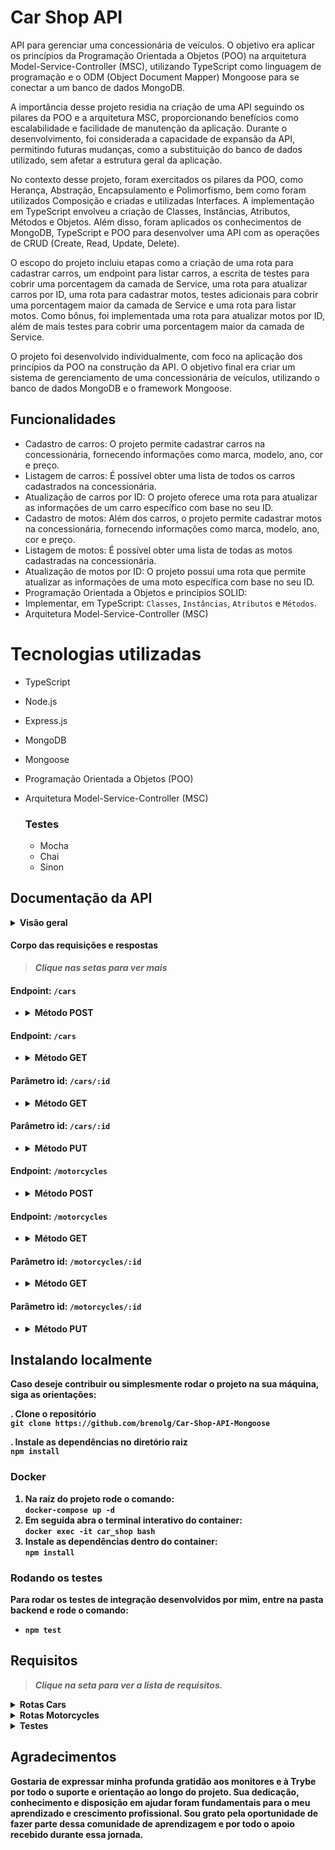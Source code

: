 # Car Shop API 

API para gerenciar uma concessionária de veículos. O objetivo era aplicar os princípios da Programação Orientada a Objetos (POO) na arquitetura Model-Service-Controller (MSC), utilizando TypeScript como linguagem de programação e o ODM (Object Document Mapper) Mongoose para se conectar a um banco de dados MongoDB.

A importância desse projeto residia na criação de uma API seguindo os pilares da POO e a arquitetura MSC, proporcionando benefícios como escalabilidade e facilidade de manutenção da aplicação. Durante o desenvolvimento, foi considerada a capacidade de expansão da API, permitindo futuras mudanças, como a substituição do banco de dados utilizado, sem afetar a estrutura geral da aplicação.

No contexto desse projeto, foram exercitados os pilares da POO, como Herança, Abstração, Encapsulamento e Polimorfismo, bem como foram utilizados Composição e criadas e utilizadas Interfaces. A implementação em TypeScript envolveu a criação de Classes, Instâncias, Atributos, Métodos e Objetos. Além disso, foram aplicados os conhecimentos de MongoDB, TypeScript e POO para desenvolver uma API com as operações de CRUD (Create, Read, Update, Delete).

O escopo do projeto incluiu etapas como a criação de uma rota para cadastrar carros, um endpoint para listar carros, a escrita de testes para cobrir uma porcentagem da camada de Service, uma rota para atualizar carros por ID, uma rota para cadastrar motos, testes adicionais para cobrir uma porcentagem maior da camada de Service e uma rota para listar motos. Como bônus, foi implementada uma rota para atualizar motos por ID, além de mais testes para cobrir uma porcentagem maior da camada de Service.

O projeto foi desenvolvido individualmente, com foco na aplicação dos princípios da POO na construção da API. O objetivo final era criar um sistema de gerenciamento de uma concessionária de veículos, utilizando o banco de dados MongoDB e o framework Mongoose.

## Funcionalidades

- Cadastro de carros: O projeto permite cadastrar carros na concessionária, fornecendo informações como marca, modelo, ano, cor e preço.
- Listagem de carros: É possível obter uma lista de todos os carros cadastrados na concessionária.
- Atualização de carros por ID: O projeto oferece uma rota para atualizar as informações de um carro específico com base no seu ID.
- Cadastro de motos: Além dos carros, o projeto permite cadastrar motos na concessionária, fornecendo informações como marca, modelo, ano, cor e preço.
- Listagem de motos: É possível obter uma lista de todas as motos cadastradas na concessionária.
- Atualização de motos por ID: O projeto possui uma rota que permite atualizar as informações de uma moto específica com base no seu ID.
- Programação Orientada a Objetos e princípios SOLID:
- Implementar, em TypeScript: `Classes`, `Instâncias`, `Atributos` e `Métodos`.
- Arquitetura Model-Service-Controller (MSC)

# Tecnologias utilizadas


- TypeScript
- Node.js
- Express.js
- MongoDB
- Mongoose
- Programação Orientada a Objetos (POO)
- Arquitetura Model-Service-Controller (MSC)

  ### **Testes**
    - Mocha
    - Chai
    - Sinon

## Documentação da API

<details close>
      <summary><strong> Visão geral</summary>

| Endpoint     | Método HTTP | Descrição               | 
| :----------- | :---------- | :---------------------- |
| `/cars`|  POST        |  Cadastra um novo carro|
| `/cars`| GET         | Retorna todos os carros |
| `/cars/:id`| GET         | Retorna o carro especificado no id|
| `/cars/:id`| PUT         |  Atualiza um carro especificado no id|
| `/motorcycles`| POST        | Cadastra uma nova moto|
| `/motorcycles`| GET         |  Retorna todas as motos  |
| `/motorcycles/:id`| GET         | Retorna a moto especificado no id|
| `/motorcycles/:id` | PUT         | Atualiza uma moto especificada no id|

</details>

#### **Corpo das requisições e respostas**  
> *Clique nas setas para ver mais*  

#### **Endpoint:** `/cars`
- <details><summary> Método POST</summary>  
  Respostas 
  
    - O corpo da requisição e resposta deve seguir o formato abaixo com excessão do id que é gerado apenas na resposta:
    - Status: 201 Created
  
    ```json
      {
        "id": "634852326b35b59438fbea2f",
        "model": "Marea",
        "year": 1992,
        "color": "Red",
        "status": true,
        "buyValue": 12.000,
        "doorsQty": 2,
        "seatsQty": 5
      }
    ```
</details>

#### **Endpoint:** `/cars`
- <details><summary>Método GET</summary>

  Respostas  
    - Status: 200 OK
      ```json
        [
          {
            "id": "634852326b35b59438fbea2f",
            "model": "Marea",
            "year": 2002,
            "color": "Black",
            "status": true,
            "buyValue": 15.99,
            "doorsQty": 4,
            "seatsQty": 5
          },
          {
            "id": "634852326b35b59438fbea31",
            "model": "Tempra",
            "year": 1995,
            "color": "Black",
            "buyValue": 39,
            "doorsQty": 2,
            "seatsQty": 5
          }
        ]
      ```
</details>

#### **Parâmetro id:** `/cars/:id`
- <details> <summary>Método GET</summary>

  Respostas 
  - Status: 200 OK  
      ```json
        {
          "id": "634852326b35b59438fbea2f",
          "model": "Marea",
          "year": 2002,
          "color": "Black",
          "status": true,
          "buyValue": 15.99,
          "doorsQty": 4,
          "seatsQty": 5
        }
      ```
  - Status 404 Not Found Error
      ```json
        { "message": "Car not found" }
      ```

  - Status 422 Unprocessable
      ```json
        { "message": "Invalid mongo id" }
      ```
</details>

#### **Parâmetro id:** `/cars/:id`
- <details><summary>Método PUT</summary>

  Respostas 
  - Status: 200 OK  
      ```json
        {
          "id": "634852326b35b59438fbea2f",
          "model": "Marea",
          "year": 2002,
          "color": "Black",
          "status": true,
          "buyValue": 15.99,
          "doorsQty": 4,
          "seatsQty": 5
        }
      ```
  - Status 404 Not Found Error
      ```json
        { "message": "Car not found" }
      ```

  - Status 422 Unprocessable
      ```json
        { "message": "Invalid mongo id" }
      ```
</details>

#### **Endpoint:** `/motorcycles`
- <details><summary> Método POST</summary>  
  Respostas 
  
    - O corpo da requisição e resposta deve seguir o formato abaixo com excessão do id que é gerado apenas na resposta:
    - Status: 201 Created
  
    ```json
    {
      "model": "Honda Cb 600f Hornet",
      "year": 2005,
      "color": "Yellow",
      "status": true,
      "buyValue": 30.000,
      "category": "Street",
      "engineCapacity": 600
    }
    ```
</details>

#### **Endpoint:** `/motorcycles`
- <details><summary>Método GET</summary>

  Respostas  
    - Status: 200 OK
      ```json
        [
          {
            "id": "634852326b35b59438fbea2f",
            "model": "Honda Cb 600f Hornet",
            "year": 2005,
            "color": "Yellow",
            "status": true,
            "buyValue": 30.000,
            "category": "Street",
            "engineCapacity": 600
          },
          {
            "id": "634852326b35b59438fbea31",
            "model": "Honda Cbr 1000rr",
            "year": 2011,
            "color": "Orange",
            "status": true,
            "buyValue": 59.900,
            "category": "Street",
            "engineCapacity": 1000
          }
        ]
      ```
</details>

#### **Parâmetro id:** `/motorcycles/:id`
- <details> <summary>Método GET</summary>

  Respostas 
  - Status: 200 OK  
      ```json
        {
          "id": "634852326b35b59438fbea2f",
          "model": "Marea",
          "year": 2002,
          "color": "Black",
          "status": true,
          "buyValue": 15.99,
          "doorsQty": 4,
          "seatsQty": 5
        }
      ```
  - Status 404 Not Found Error
      ```json
        { "message": "Motorcycle not found" }
      ```

  - Status 422 Unprocessable
      ```json
        { "message": "Invalid mongo id" }
      ```
</details>

#### **Parâmetro id:** `/motorcycles/:id`
- <details><summary>Método PUT</summary>

  Respostas 
  - Status: 200 OK  
      ```json
        {
          "id": "634852326b35b59438fbea2f",
          "model": "Honda Cb 600f Hornet",
          "year": 2014,
          "color": "Red",
          "status": true,
          "buyValue": 45.000,
          "category": "Street",
          "engineCapacity": 600
        }
      ```
  - Status 404 Not Found Error
      ```json
        { "message": "Motorcycle not found" }
      ```

  - Status 422 Unprocessable
      ```json
        { "message": "Invalid mongo id" }
      ```
</details>



## Instalando localmente

Caso deseje contribuir ou simplesmente rodar o projeto na sua máquina, siga as orientações: 

. Clone o repositório   
  `git clone https://github.com/brenolg/Car-Shop-API-Mongoose`

. Instale as dependências no diretório raiz  
  `npm install`

### **Docker**
1. Na raíz do projeto rode o comando:  
  `docker-compose up -d`  
2. Em seguida abra o terminal interativo do container:  
  `docker exec -it car_shop bash`  
3. Instale as dependências dentro do container:  
  `npm install`

### **Rodando os testes**
Para rodar os testes de integração desenvolvidos por mim, entre na pasta backend e rode o comando:  
- `npm test`

## Requisitos
> *Clique na seta para ver a lista de requisitos.*

<details><summary><strong>Rotas Cars</strong></summary> 
<br/> 
01 - Endpoint /cars onde seja possível cadastrar um carro
   
<details><summary><strong>Detalhes</strong></summary> 
- O endpoint deve ser acessível através do caminho (`/cars`);

- Os carros cadastrados devem ser salvos na collection `cars` do banco de dados;

- Os nomes dos arquivos/classes/interfaces devem ser definidos em inglês e seguir a organização/padronização de diretórios e nomenclatura ensinadas na seção;

- Os nomes das classes devem possuir os mesmos nomes dos arquivos; (ex: `Pet.ts` ---> `export default class Pet { }`);

- Os atributos necessários para criar um carro estão na tabela:

| Atributos | Descrição |
| :-------: | :-------- |
| `id`   | _String_ contendo id do veículo |
| `model`   | _String_ contendo modelo do veículo |
| `year`    | _Number_ contendo ano de fabricação do veículo |
| `color`   | _String_ contendo cor principal do veículo |
| `status`  | _Booleano_ contendo status que define se um veículo pode ou não ser comprado _(este atributo deve ser opcional e se não passado, deve ser `false`)_ |
| `buyValue` | _Number_ contendo valor de compra do veículo |
| `doorsQty` | _Number_ contendo quantidade de portas de um carro |
| `seatsQty` | _Number_ contendo quantidade de assentos de um carro |

- O corpo da requisição poderá seguir o formato abaixo:

```json
{
  "model": "Marea",
  "year": 2002,
  "color": "Black",
  "status": true,
  "buyValue": 15.990,
  "doorsQty": 4,
  "seatsQty": 5
}
```

<details close>
  <summary>Os seguintes pontos serão avaliados</summary>

  - Será validado que existe uma *interface* de nome `ICar` que representa o contrato usado para cadastrar um carro;
  - Será validado que a *interface* contém os atributos especificados na tabela;
  - Será validado que existe uma *classe* de domínio com o nome `Car` que representa o objeto carro;
  - Será validado que a *classe* de domínio carro contém os atributos: `doorsQty` e `seatsQty` acessíveis apenas a própria classe;
  - Será validado que a *classe* de domínio carro contém os atributos restantes acessíveis a própria classe e suas subclasses;
  - Será validado que a instância da *classe* de domínio carro recebe como parâmetro um objeto do tipo `ICar`;
  - Será validado que é possível cadastrar um carro com sucesso;
    - Deve-se retornar um JSON com as seguintes chaves:
    ```json
      {
        "id": "6348513f34c397abcad040b2",
        "model": "Marea",
        "year": 2002,
        "color": "Black",
        "status": true,
        "buyValue": 15.990,
        "doorsQty": 4,
        "seatsQty": 5
      }
    ```

  <br>
</details>
</details>

<br/> 
02 - Endpoints para listar carros
   
<details><summary><strong>Detalhes</strong></summary> 
- O endpoint deve ser acessível através do caminho (`/cars`) e (`/cars/:id`);

- Os carros listados devem vir da collection `cars` do banco de dados;

- Através do caminho `/cars/:id`, apenas o carro com o `id` presente na URL deve ser retornado;

<details close>
  <summary>Os seguintes pontos foram avaliados</summary>

  - Será validado que é possível listar todos os carros;
    - Deve-se retornar um JSON com as seguintes chaves: 
      ```json
        [
          {
            "id": "634852326b35b59438fbea2f",
            "model": "Marea",
            "year": 2002,
            "color": "Black",
            "status": true,
            "buyValue": 15.99,
            "doorsQty": 4,
            "seatsQty": 5
          },
          {
            "id": "634852326b35b59438fbea31",
            "model": "Tempra",
            "year": 1995,
            "color": "Black",
            "buyValue": 39,
            "doorsQty": 2,
            "seatsQty": 5
          }
        ]
      ```
  - Será validado que não é possível listar um carro que não existe;
    - Deve-se retornar o `status 404` e um JSON com a seguinte mensagem: 
      ```json
        { "message": "Car not found" }
      ```
  - Será validado que não é possível listar um carro quando o formato do `id` esta inválido;
    - Deve-se retornar o `status 422` e um JSON com a seguinte mensagem: 
      ```json
        { "message": "Invalid mongo id" }
      ```
  - Será validado que é possível listar um carro específico com sucesso;
    - Deve-se retornar um JSON com as seguintes chaves: 
      ```json
        {
          "id": "634852326b35b59438fbea2f",
          "model": "Marea",
          "year": 2002,
          "color": "Black",
          "status": true,
          "buyValue": 15.99,
          "doorsQty": 4,
          "seatsQty": 5
        }
      ```
  <br>
</details>
</details>
<br/> 
03 -  Endpoint /cars/:id onde seja possível atualizar um carro por ID
   
<details><summary><strong>Detalhes</strong></summary> 
- O endpoint deve ser acessível através do caminho (`/cars`) e (`/cars/:id`);

- Os carros listados devem vir da collection `cars` do banco de dados;

- Através do caminho `/cars/:id`, apenas o carro com o `id` presente na URL deve ser retornado;

<details close>
  <summary>Os seguintes pontos foram avaliados</summary>

  - Será validado que é possível listar todos os carros;
    - Deve-se retornar um JSON com as seguintes chaves: 
      ```json
        [
          {
            "id": "634852326b35b59438fbea2f",
            "model": "Marea",
            "year": 2002,
            "color": "Black",
            "status": true,
            "buyValue": 15.99,
            "doorsQty": 4,
            "seatsQty": 5
          },
          {
            "id": "634852326b35b59438fbea31",
            "model": "Tempra",
            "year": 1995,
            "color": "Black",
            "buyValue": 39,
            "doorsQty": 2,
            "seatsQty": 5
          }
        ]
      ```
  - Será validado que não é possível listar um carro que não existe;
    - Deve-se retornar o `status 404` e um JSON com a seguinte mensagem: 
      ```json
        { "message": "Car not found" }
      ```
  - Será validado que não é possível listar um carro quando o formato do `id` esta inválido;
    - Deve-se retornar o `status 422` e um JSON com a seguinte mensagem: 
      ```json
        { "message": "Invalid mongo id" }
      ```
  - Será validado que é possível listar um carro específico com sucesso;
    - Deve-se retornar um JSON com as seguintes chaves: 
      ```json
        {
          "id": "634852326b35b59438fbea2f",
          "model": "Marea",
          "year": 2002,
          "color": "Black",
          "status": true,
          "buyValue": 15.99,
          "doorsQty": 4,
          "seatsQty": 5
        }
      ```
  <br>
</details>
</details>
</details>
</details>
</details>

<details><summary><strong>Rotas Motorcycles</strong></summary> 

<br/> 
01 - Rota /motorcycles onde seja possível cadastrar uma moto
   
<details><summary><strong>Detalhes</strong></summary> 
- O endpoint deve ser acessível através do caminho (`/motorcycles`);

- As motos cadastradas devem ser salvas na collection `motorcycles` do banco de dados;

- Os nomes dos arquivos/classes/interfaces devem ser definidos em inglês e seguir a organização/padronização de diretórios e nomenclatura ensinadas na seção;

- Os nomes das classes devem possuir os mesmos nomes dos arquivos; (ex: `Pet.ts` ---> `export default class Pet { }`);

- *Interface* e *classe de domínio* referentes a carro, obrigatoriamente devem ser refatorados;

- Os atributos necessários para criar uma moto estão na tabela:

| Atributos | Descrição |
| :-------: | :-------- |
| `id`   | _String_ contendo id do veículo |
| `model`   | _String_ contendo modelo do veículo |
| `year`    | _Number_ contendo ano de fabricação do veículo |
| `color`   | _String_ contendo cor principal do veículo |
| `status`  | _Booleano_ contendo status que define se um veículo pode ou não ser comprado _(este atributo deve ser opcional e se não passado, deve ser `false`)_ |
| `buyValue` | _Number_ contendo valor de compra do veículo |
| `category` | _String_ contendo categoria da moto _(opções: `Street`, `Custom` ou `Trail`)_ |
| `engineCapacity` | _Number_ contendo capacidade do motor |

- O corpo da requisição poderá seguir o formato abaixo:
```json
{
  "model": "Honda Cb 600f Hornet",
  "year": 2005,
  "color": "Yellow",
  "status": true,
  "buyValue": 30.000,
  "category": "Street",
  "engineCapacity": 600
}
```

<details close>
  <summary>Os seguintes pontos serão avaliados</summary>

  - Será validado que existe uma *interface* de nome `IMotorcycle` que representa o contrato usado para cadastrar uma moto;
  - Será validado que a *interface* contém os atributos especificados na tabela;
  - Será validado que existe uma *interface* de nome `IVehicle` e esta contém os atributos repetidos de carro e moto;
    - _Deve-se refatorar as `Interfaces` se necessário;_
  - Será validado que existe uma *classe* de domínio com o nome `Motorcycle` que representa o objeto moto;
  - Será validado que a *classe* de domínio moto contém os atributos: `category` e `engineCapacity` acessíveis apenas a própria classe;
  - Será validado que a *classe* de domínio moto contém os atributos restantes acessíveis a própria classe e suas subclasses;
  - Será validado que a instância da *classe* de domínio moto recebe como parâmetro um objeto do tipo `IMotorcycle`;
  - Será validado que existe uma *classe* de domínio com o nome `Vehicle` e esta contém os atributos repetidos de carro e moto;
    - _Deve-se refatorar as `Domains` se necessário;_
  - Será validado que a *classe* de domínio veiculo contém os atributos acessíveis a própria classe e suas subclasses;
  - Será validado que existe uma *classe* de nome `AbstractODM` que representa o modelo de comunicação com o banco e ela serve como abstração para as demais;
    - _Deve-se refatorar as `Models` se necessário;_
  - Será validado que é possível cadastrar uma moto com sucesso;
    - Deve-se retornar um JSON com as seguintes chaves:
    ```json
      {
        "id": "6348513f34c397abcad040b2",
        "model": "Honda Cb 600f Hornet",
        "year": 2005,
        "color": "Yellow",
        "status": true,
        "buyValue": 30.000,
        "category": "Street",
        "engineCapacity": 600
      }
    ```

  <br>
</details>
</details>

<br/> 
02 - Rotas /motorcycles onde seja possível listar motos
   
<details><summary><strong>Detalhes</strong></summary> 
- O endpoint deve ser acessível através do caminho (`/motorcycles`) e (`/motorcycles/:id`);

- As motos listadas devem vir da collection `motorcycles` do banco de dados;

- Através do caminho `/motorcycles/:id`, apenas a moto com o `id` presente na URL deve ser retornada;

<details close>
  <summary>Os seguintes pontos serão avaliados</summary>

  - Será validado que é possível listar todas as motos;
    - Deve-se retornar um JSON com as seguintes chaves: 
      ```json
        [
          {
            "id": "634852326b35b59438fbea2f",
            "model": "Honda Cb 600f Hornet",
            "year": 2005,
            "color": "Yellow",
            "status": true,
            "buyValue": 30.000,
            "category": "Street",
            "engineCapacity": 600
          },
          {
            "id": "634852326b35b59438fbea31",
            "model": "Honda Cbr 1000rr",
            "year": 2011,
            "color": "Orange",
            "status": true,
            "buyValue": 59.900,
            "category": "Street",
            "engineCapacity": 1000
          }
        ]
      ```
  - Será validado que não é possível listar uma moto que não existe;
    - Deve-se retornar o `status 404` e um JSON com a seguinte mensagem: 
      ```json
        { "message": "Motorcycle not found" }
      ```
  - Será validado que não é possível listar uma moto quando o formato do `id` esta inválido;
    - Deve-se retornar o `status 422` e um JSON com a seguinte mensagem: 
      ```json
        { "message": "Invalid mongo id" }
      ```
  - Será validado que é possível listar uma moto específica com sucesso;
    - Deve-se retornar um JSON com as seguintes chaves: 
      ```json
        {
          "id": "634852326b35b59438fbea31",
          "model": "Honda Cbr 1000rr",
          "year": 2011,
          "color": "Orange",
          "status": true,
          "buyValue": 59.900,
          "category": "Street",
          "engineCapacity": 1000
        }
      ```
  <br>
</details>
</details>
<br/> 
03 -  Rota /motorcycles/:id onde seja possível atualizar uma moto por ID
   
<details><summary><strong>Detalhes</strong></summary> 
- O endpoint deve ser acessível através do caminho (`/motorcycles/:id`);

- Apenas a moto com o `id` presente na URL deve ser atualizada;

- O corpo da requisição poderá seguir o formato abaixo:

```json
{
  "model": "Honda Cb 600f Hornet",
  "year": 2014,
  "color": "Red",
  "status": true,
  "buyValue": 45.000,
  "category": "Street",
  "engineCapacity": 600
}
```

<details close>
  <summary>Os seguintes pontos foram avaliados</summary>

  - Será validado que não é possível alterar uma moto que não existe;
    - Deve-se retornar o `status 404` e um JSON com a seguinte mensagem: 
      ```json
        { "message": "Motorcycle not found" }
      ```
  - Será validado que não é possível alterar uma moto quando o formato do `id` esta inválido;
    - Deve-se retornar o `status 422` e um JSON com a seguinte mensagem: 
      ```json
        { "message": "Invalid mongo id" }
      ```
  - Será validado que é possível alterar uma moto com sucesso;
    - Deve-se retornar um JSON com as seguintes chaves: 
    ```json
      {
        "id": "634852326b35b59438fbea2f",
        "model": "Honda Cb 600f Hornet",
        "year": 2014,
        "color": "Red",
        "status": true,
        "buyValue": 45.000,
        "category": "Street",
        "engineCapacity": 600
      }
    ```

  <br>
</details>
</details>
</details>
</details>
</details>
</details>
</details>

<details><summary><strong>Testes</strong></summary> 

- Obrigatoriamente seus arquivos de teste devem ficar no diretório `tests/unit`;

- Obrigatoriamente seus testes devem fazer stub do banco de dados;

- Opcionalmente você pode parar o serviço do `MongoDB` em sua máquina e executar seus teste com o comando `npm run test:mocha`;

- Só será contabilizada a cobertura, se seus testes não conterem erros.
  
01- Escreva testes para cobrir 30% da camada de Service
<details open>
  <summary>Detalhes</summary>

  - Será validado que os testes escritos por você estão sendo executados sem erros;
  - Será validado que existe um mínimo de 3 funções na camada `Services`.
  - Será validado que a cobertura total das linhas dos arquivos da camada `Services` é maior ou igual a 30%;

  <br>
</details>

02- Escreva testes para cobrir 60% da camada de Service
<details close>
  <summary>Detalhes</summary>

  - Será validado que os testes escritos por você estão sendo executados sem erros;
  - Será validado que existe um mínimo de 5 funções na camada `Services`.
  - Será validado que a cobertura total das linhas dos arquivos da camada `Services` é maior ou igual a 60%;

  <br>
</details>

03- Escreva testes para cobrir 80% da camada de Service
<details open>
  <summary>Detalhes</summary>

  - Será validado que os testes escritos por você estão sendo executados sem erros;
  - Será validado que existe um mínimo de 8 funções na camada `Services`.
  - Será validado que a cobertura total das linhas dos arquivos da camada `Services` é maior ou igual a 80%;

  <br>
</details>
</details>



## Agradecimentos
Gostaria de expressar minha profunda gratidão aos monitores e à Trybe por todo o suporte e orientação ao longo do projeto. Sua dedicação, conhecimento e disposição em ajudar foram fundamentais para o meu aprendizado e crescimento profissional. Sou grato pela oportunidade de fazer parte dessa comunidade de aprendizagem e por todo o apoio recebido durante essa jornada.

